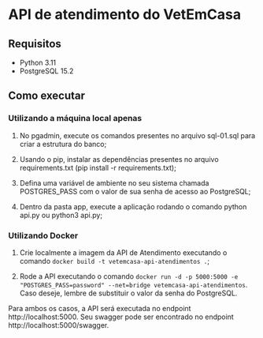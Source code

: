 # API de atendimento do VetEmCasa

## Requisitos

- Python 3.11
- PostgreSQL 15.2

## Como executar

### Utilizando a máquina local apenas

1. No pgadmin, execute os comandos presentes no arquivo sql-01.sql para criar a estrutura do banco;

2. Usando o pip, instalar as dependências presentes no arquivo requirements.txt (pip install -r requirements.txt);

3. Defina uma variável de ambiente no seu sistema chamada POSTGRES_PASS com o valor de sua senha de acesso ao PostgreSQL;

4. Dentro da pasta app, execute a aplicação rodando o comando python api.py ou python3 api.py; 

### Utilizando Docker

1. Crie localmente a imagem da API de Atendimento executando o comando `docker build -t vetemcasa-api-atendimentos .`;

2. Rode a API executando o comando `docker run -d -p 5000:5000 -e "POSTGRES_PASS=password" --net=bridge vetemcasa-api-atendimentos`. Caso deseje, lembre de substituir o valor da senha do PostgreSQL.

Para ambos os casos, a API será executada no endpoint http://localhost:5000. Seu swagger pode ser encontrado no endpoint http://localhost:5000/swagger.
